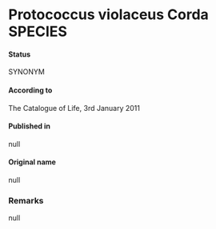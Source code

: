# Protococcus violaceus Corda SPECIES

#### Status
SYNONYM

#### According to
The Catalogue of Life, 3rd January 2011

#### Published in
null

#### Original name
null

### Remarks
null